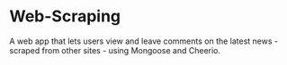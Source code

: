 # Web-Scraping
A web app that lets users view and leave comments on the latest news - scraped from other sites - using Mongoose and Cheerio.
